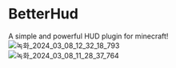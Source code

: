 # BetterHud
A simple and powerful HUD plugin for minecraft!  
![녹화_2024_03_08_12_32_18_793](https://github.com/toxicity188/BetterHud/assets/114675706/dd5d731f-4b97-4108-83a4-78afa8ea527d)  
![녹화_2024_03_08_11_28_37_764](https://github.com/toxicity188/BetterHud/assets/114675706/a86238f9-2367-4286-b461-d8ae4b8e110b)  
